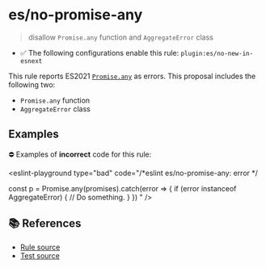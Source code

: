 # es/no-promise-any
> disallow `Promise.any` function and `AggregateError` class

- ✅ The following configurations enable this rule: `plugin:es/no-new-in-esnext`

This rule reports ES2021 [`Promise.any`](https://github.com/tc39/proposal-promise-any) as errors.
This proposal includes the following two:

- `Promise.any` function
- `AggregateError` class

## Examples

⛔ Examples of **incorrect** code for this rule:

<eslint-playground type="bad" code="/*eslint es/no-promise-any: error */

const p = Promise.any(promises).catch(error => {
    if (error instanceof AggregateError) {
        // Do something.
    }
})
" />

## 📚 References

- [Rule source](https://github.com/mysticatea/eslint-plugin-es/blob/v4.0.0/lib/rules/no-promise-any.js)
- [Test source](https://github.com/mysticatea/eslint-plugin-es/blob/v4.0.0/tests/lib/rules/no-promise-any.js)
